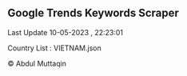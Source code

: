 

## Google Trends Keywords Scraper 
 
Last Update 10-05-2023 , 22:23:01

Country List :
VIETNAM.json



© Abdul Muttaqin 
